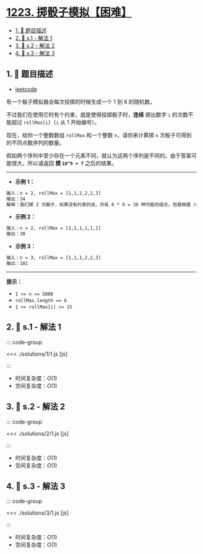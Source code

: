 # [1223. 掷骰子模拟【困难】](https://github.com/tnotesjs/TNotes.leetcode/tree/main/notes/1223.%20%E6%8E%B7%E9%AA%B0%E5%AD%90%E6%A8%A1%E6%8B%9F%E3%80%90%E5%9B%B0%E9%9A%BE%E3%80%91)

<!-- region:toc -->

- [1. 📝 题目描述](#1--题目描述)
- [2. 🎯 s.1 - 解法 1](#2--s1---解法-1)
- [3. 🎯 s.2 - 解法 2](#3--s2---解法-2)
- [4. 🎯 s.3 - 解法 3](#4--s3---解法-3)

<!-- endregion:toc -->

## 1. 📝 题目描述

- [leetcode](https://leetcode.cn/problems/dice-roll-simulation/)

有一个骰子模拟器会每次投掷的时候生成一个 1 到 6 的随机数。

不过我们在使用它时有个约束，就是使得投掷骰子时，**连续** 掷出数字 `i` 的次数不能超过 `rollMax[i]`（`i` 从 1 开始编号）。

现在，给你一个整数数组 `rollMax` 和一个整数 `n`，请你来计算掷 `n` 次骰子可得到的不同点数序列的数量。

假如两个序列中至少存在一个元素不同，就认为这两个序列是不同的。由于答案可能很大，所以请返回 **模 `10^9 + 7`** 之后的结果。

---

- **示例 1：**

```txt
输入：n = 2, rollMax = [1,1,2,2,2,3]
输出：34
解释：我们掷 2 次骰子，如果没有约束的话，共有 6 * 6 = 36 种可能的组合。但是根据 rollMax 数组，数字 1 和 2 最多连续出现一次，所以不会出现序列 (1,1) 和 (2,2)。因此，最终答案是 36-2 = 34。
```

- **示例 2：**

```txt
输入：n = 2, rollMax = [1,1,1,1,1,1]
输出：30
```

- **示例 3：**

```txt
输入：n = 3, rollMax = [1,1,1,2,2,3]
输出：181
```

---

**提示：**

- `1 <= n <= 5000`
- `rollMax.length == 6`
- `1 <= rollMax[i] <= 15`

## 2. 🎯 s.1 - 解法 1

::: code-group

<<< ./solutions/1/1.js [js]

:::

- 时间复杂度：$O(1)$
- 空间复杂度：$O(1)$

## 3. 🎯 s.2 - 解法 2

::: code-group

<<< ./solutions/2/1.js [js]

:::

- 时间复杂度：$O(1)$
- 空间复杂度：$O(1)$

## 4. 🎯 s.3 - 解法 3

::: code-group

<<< ./solutions/3/1.js [js]

:::

- 时间复杂度：$O(1)$
- 空间复杂度：$O(1)$
